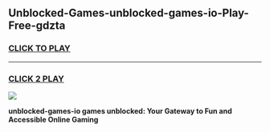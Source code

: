 
## Unblocked-Games-unblocked-games-io-Play-Free-gdzta
<h3>
<a href="https://premium76.site?title=unblocked-games-io&ref=21A">CLICK TO PLAY</a></h3>
<hr>

<h3>
<a href="https://premium76.site?title=unblocked-games-io&ref=21A">CLICK 2 PLAY</a>
  
</h3>

<a href="https://premium76.site?title=unblocked-games-io&ref=21A"><img src="https://clearcache.store/games.png"></a>


**unblocked-games-io games unblocked: Your Gateway to Fun and Accessible Online Gaming**
